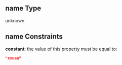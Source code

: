 ## name Type

unknown

## name Constraints

**constant**: the value of this property must be equal to:

```json
"xsuaa"
```

